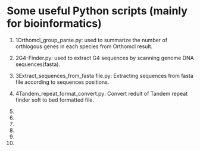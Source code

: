 # Some useful Python scripts (mainly for bioinformatics)

1. 1Orthomcl_group_parse.py: used to summarize the number of orthlogous genes in each species from Orthomcl result.

2. 2G4-Finder.py: used to extract G4 sequences by scanning genome DNA sequences(fasta).

3. 3Extract_sequences_from_fasta file.py: Extracting sequences from fasta file according to sequences positions.

4. 4Tandem_repeat_format_convert.py: Convert redult of Tandem repeat finder soft to bed formatted file.  

5.

6.

7.

8.

9.

10.
